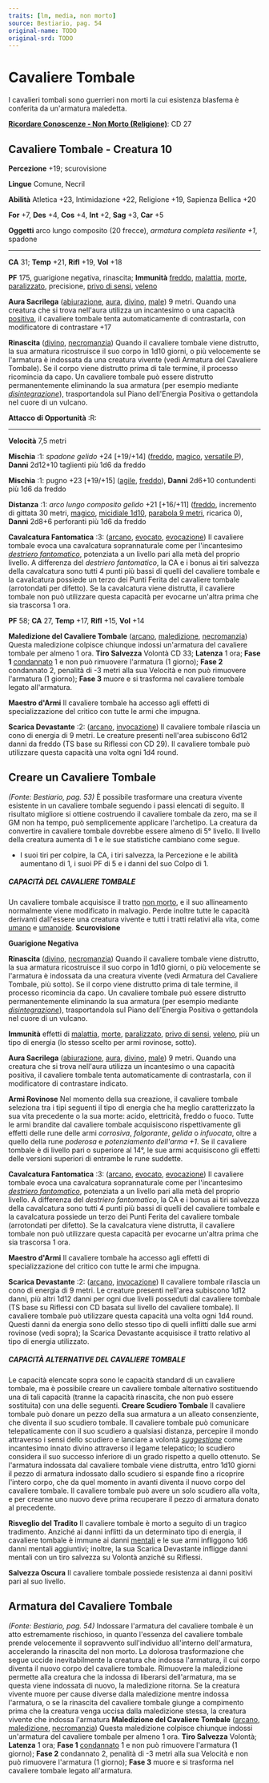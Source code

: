 ```yaml
---
traits: [lm, media, non morto]
source: Bestiario, pag. 54
original-name: TODO
original-srd: TODO
---
```


# Cavaliere Tombale

I cavalieri tombali sono guerrieri non morti la cui esistenza blasfema è
conferita da un'armatura maledetta.

**[Ricordare Conoscenze - Non Morto (Religione)](/azioni/abilita/ricordare-conoscenze)**:
CD 27

## Cavaliere Tombale - Creatura 10

**Percezione** +19; scurovisione

**Lingue** Comune, Necril

**Abilità** Atletica +23, Intimidazione +22, Religione +19, Sapienza Bellica +20

**For** +7, **Des** +4, **Cos** +4, **Int** +2, **Sag** +3, **Car** +5

**Oggetti** arco lungo composito (20 frecce), _armatura completa resiliente +1_,
spadone

---

**CA** 31; **Temp** +21, **Rifl** +19, **Vol** +18

**PF** 175, guarigione negativa, rinascita; **Immunità**
[freddo](/tratti/freddo), [malattia](/tratti/malattia), [morte](/tratti/morte),
[paralizzato](/condizioni/paralizzato), precisione,
[privo di sensi](/condizioni/privo-di-sensi), [veleno](/tratti/veleno)

**Aura Sacrilega** ([abiurazione](/tratti/abiurazione), [aura](/tratti/aura),
[divino](/tratti/divino), [male](/tratti/male)) 9 metri. Quando una creatura che
si trova nell'aura utilizza un incantesimo o una capacità
[positiva](/tratti/positivo), il cavaliere tombale tenta automaticamente di
contrastarla, con modificatore di contrastare +17

**Rinascita** ([divino](/tratti/divino), [necromanzia](/tratti/necromanzia))
Quando il cavaliere tombale viene distrutto, la sua armatura ricostruisce il suo
corpo in 1d10 giorni, o più velocemente se l'armatura è indossata da una
creatura vivente (vedi Armatura del Cavaliere Tombale). Se il corpo viene
distrutto prima di tale termine, il processo ricomincia da capo. Un cavaliere
tombale può essere distrutto permanentemente eliminando la sua armatura (per
esempio mediante _[disintegrazione](/incantesimi/disintegrazione)_),
trasportandola sul Piano dell'Energia Positiva o gettandola nel cuore di un
vulcano.

**Attacco di Opportunità** :R:

---

**Velocità** 7,5 metri

**Mischia** :1: _spadone gelido_ +24 \[+19/+14] ([freddo](/tratti/freddo),
[magico](/tratti/magico), [versatile P](/tratti/versatile)), **Danni** 2d12+10
taglienti più 1d6 da freddo

**Mischia** :1: pugno +23 \[+19/+15] ([agile](/tratti/agile),
[freddo](/tratti/freddo)), **Danni** 2d6+10 contundenti più 1d6 da freddo

**Distanza** :1: _arco lungo composito gelido_ +21 \[+16/+11]
([freddo](/tratti/freddo), incremento di gittata 30 metri,
[magico](/tratti/magico), [micidiale 1d10](/tratti/micidiale),
[parabola 9 metri](/tratti/parabola), ricarica 0), **Danni** 2d8+6 perforanti
più 1d6 da freddo

**Cavalcatura Fantomatica** :3: ([arcano](/tratti/arcano),
[evocato](/tratti/evocato), [evocazione](/tratti/evocazione)) Il cavaliere
tombale evoca una cavalcatura soprannaturale come per l'incantesimo
_[destriero fantomatico](/incantesimi/destriero-fantomatico)_, potenziata a un
livello pari alla metà del proprio livello. A differenza del _destriero
fantomatico_, la CA e i bonus ai tiri salvezza della cavalcatura sono tutti 4
punti più bassi di quelli del cavaliere tombale e la cavalcatura possiede un
terzo dei Punti Ferita del cavaliere tombale (arrotondati per difetto). Se la
cavalcatura viene distrutta, il cavaliere tombale non può utilizzare questa
capacità per evocarne un'altra prima che sia trascorsa 1 ora.

**PF** 58; **CA** 27, **Temp** +17, **Rifl** +15, **Vol** +14

**Maledizione del Cavaliere Tombale** ([arcano](/tratti/arcano),
[maledizione](/tratti/maledizione), [necromanzia](/tratti/necromanzia)) Questa
maledizione colpisce chiunque indossi un'armatura del cavaliere tombale per
almeno 1 ora. **Tiro Salvezza** Volontà CD 33; **Latenza** 1 ora; **Fase 1**
[condannato](/condizioni/condannato) 1 e non può rimuovere l'armatura (1
giorno); **Fase 2** condannato 2, penalità di -3 metri alla sua Velocità e non
può rimuovere l'armatura (1 giorno); **Fase 3** muore e si trasforma nel
cavaliere tombale legato all'armatura.

**Maestro d'Armi** Il cavaliere tombale ha accesso agli effetti di
specializzazione del critico con tutte le armi che impugna.

**Scarica Devastante** :2: ([arcano](/tratti/arcano),
[invocazione](/tratti/invocazione)) Il cavaliere tombale rilascia un cono di
energia di 9 metri. Le creature presenti nell'area subiscono 6d12 danni da
freddo (TS base su Riflessi con CD 29). Il cavaliere tombale può utilizzare
questa capacità una volta ogni 1d4 round.

## **Creare un Cavaliere Tombale**

_(Fonte: Bestiario, pag. 53)_ È possibile trasformare una creatura vivente
esistente in un cavaliere tombale seguendo i passi elencati di seguito. Il
risultato migliore si ottiene costruendo il cavaliere tombale da zero, ma se il
GM non ha tempo, può semplicemente applicare l'archetipo. La creatura da
convertire in cavaliere tombale dovrebbe essere almeno di 5° livello. Il livello
della creatura aumenta di 1 e le sue statistiche cambiano come segue.

- I suoi tiri per colpire, la CA, i tiri salvezza, la Percezione e le abilità
  aumentano di 1, i suoi PF di 5 e i danni del suo Colpo di 1.

##### CAPACITÀ DEL CAVALIERE TOMBALE

Un cavaliere tombale acquisisce il tratto [non morto](/tratti/non-morto), e il
suo allineamento normalmente viene modificato in malvagio. Perde inoltre tutte
le capacità derivanti dall'essere una creatura vivente e tutti i tratti relativi
alla vita, come [umano](/tratti/umano) e [umanoide](/tratti/umanoide).
**Scurovisione**

**Guarigione Negativa**

**Rinascita** ([divino](/tratti/divino), [necromanzia](/tratti/necromanzia))
Quando il cavaliere tombale viene distrutto, la sua armatura ricostruisce il suo
corpo in 1d10 giorni, o più velocemente se l'armatura è indossata da una
creatura vivente (vedi Armatura del Cavaliere Tombale, più sotto). Se il corpo
viene distrutto prima di tale termine, il processo ricomincia da capo. Un
cavaliere tombale può essere distrutto permanentemente eliminando la sua
armatura (per esempio mediante
_[disintegrazione](/incantesimi/disintegrazione)_), trasportandola sul Piano
dell'Energia Positiva o gettandola nel cuore di un vulcano.

**Immunità** effetti di [malattia](/tratti/malattia), [morte](/tratti/morte),
[paralizzato](/condizioni/paralizzato),
[privo di sensi](/condizioni/privo-di-sensi), [veleno](/tratti/veleno), più un
tipo di energia (lo stesso scelto per armi rovinose, sotto).

**Aura Sacrilega** ([abiurazione](/tratti/abiurazione), [aura](/tratti/aura),
[divino](/tratti/divino), [male](/tratti/male)) 9 metri. Quando una creatura che
si trova nell'aura utilizza un incantesimo o una capacità positiva, il cavaliere
tombale tenta automaticamente di contrastarla, con il modificatore di
contrastare indicato.

**Armi Rovinose** Nel momento della sua creazione, il cavaliere tombale
seleziona tra i tipi seguenti il tipo di energia che ha meglio caratterizzato la
sua vita precedente o la sua morte: acido, elettricità, freddo o fuoco. Tutte le
armi brandite dal cavaliere tombale acquisiscono rispettivamente gli effetti
delle rune delle armi _corrosiva_, _folgorante_, _gelida_ o _infuocata_, oltre a
quello della rune _poderosa_ e _potenziamento dell'arma_ _+1_. Se il cavaliere
tombale è di livello pari o superiore al 14°, le sue armi acquisiscono gli
effetti delle versioni superiori di entrambe le rune suddette.

**Cavalcatura Fantomatica** :3: ([arcano](/tratti/arcano),
[evocato](/tratti/evocato), [evocazione](/tratti/evocazione)) Il cavaliere
tombale evoca una cavalcatura soprannaturale come per l'incantesimo
_[destriero fantomatico](/incantesimi/destriero-fantomatico)_, potenziata a un
livello pari alla metà del proprio livello. A differenza del _destriero
fantomatico_, la CA e i bonus ai tiri salvezza della cavalcatura sono tutti 4
punti più bassi di quelli del cavaliere tombale e la cavalcatura possiede un
terzo dei Punti Ferita del cavaliere tombale (arrotondati per difetto). Se la
cavalcatura viene distrutta, il cavaliere tombale non può utilizzare questa
capacità per evocarne un'altra prima che sia trascorsa 1 ora.

**Maestro d'Armi** Il cavaliere tombale ha accesso agli effetti di
specializzazione del critico con tutte le armi che impugna.

**Scarica Devastante** :2: ([arcano](/tratti/arcano),
[invocazione](/tratti/invocazione)) Il cavaliere tombale rilascia un cono di
energia di 9 metri. Le creature presenti nell'area subiscono 1d12 danni, più
altri 1d12 danni per ogni due livelli posseduti dal cavaliere tombale (TS base
su Riflessi con CD basata sul livello del cavaliere tombale). Il cavaliere
tombale può utilizzare questa capacità una volta ogni 1d4 round. Questi danni da
energia sono dello stesso tipo di quelli inflitti dalle sue armi rovinose (vedi
sopra); la Scarica Devastante acquisisce il tratto relativo al tipo di energia
utilizzato.

##### CAPACITÀ ALTERNATIVE DEL CAVALIERE TOMBALE

Le capacità elencate sopra sono le capacità standard di un cavaliere tombale, ma
è possibile creare un cavaliere tombale alternativo sostituendo una di tali
capacità (tranne la capacità rinascita, che non può essere sostituita) con una
delle seguenti. **Creare Scudiero Tombale** Il cavaliere tombale può donare un
pezzo della sua armatura a un alleato consenziente, che diventa il suo scudiero
tombale. Il cavaliere tombale può comunicare telepaticamente con il suo scudiero
a qualsiasi distanza, percepire il mondo attraverso i sensi dello scudiero e
lanciare a volontà _[suggestione](/incantesimi/suggestione)_ come incantesimo
innato divino attraverso il legame telepatico; lo scudiero considera il suo
successo inferiore di un grado rispetto a quello ottenuto. Se l'armatura
indossata dal cavaliere tombale viene distrutta, entro 1d10 giorni il pezzo di
armatura indossato dallo scudiero si espande fino a ricoprire l'intero corpo,
che da quel momento in avanti diventa il nuovo corpo del cavaliere tombale. Il
cavaliere tombale può avere un solo scudiero alla volta, e per crearne uno nuovo
deve prima recuperare il pezzo di armatura donato al precedente.

**Risveglio del Tradito** Il cavaliere tombale è morto a seguito di un tragico
tradimento. Anziché ai danni inflitti da un determinato tipo di energia, il
cavaliere tombale è immune ai danni [mentali](/tratti/mentali) e le sue armi
infliggono 1d6 danni mentali aggiuntivi; inoltre, la sua Scarica Devastante
infligge danni mentali con un tiro salvezza su Volontà anziché su Riflessi.

**Salvezza Oscura** Il cavaliere tombale possiede resistenza ai danni positivi
pari al suo livello.

## **Armatura del Cavaliere Tombale**

_(Fonte: Bestiario, pag. 54)_ Indossare l'armatura del cavaliere tombale è un
atto estremamente rischioso, in quanto l'essenza del cavaliere tombale prende
velocemente il sopravvento sull'individuo all'interno dell'armatura, accelerando
la rinascita del non morto. La dolorosa trasformazione che segue uccide
inevitabilmente la creatura che indossa l'armatura, il cui corpo diventa il
nuovo corpo del cavaliere tombale. Rimuovere la maledizione permette alla
creatura che la indossa di liberarsi dell'armatura, ma se questa viene indossata
di nuovo, la maledizione ritorna. Se la creatura vivente muore per cause diverse
dalla maledizione mentre indossa l'armatura, o se la rinascita del cavaliere
tombale giunge a compimento prima che la creatura venga uccisa dalla maledizione
stessa, la creatura vivente che indossa l'armatura **Maledizione del Cavaliere
Tombale** ([arcano](/tratti/arcano), [maledizione](/tratti/maledizione),
[necromanzia](/tratti/necromanzia)) Questa maledizione colpisce chiunque indossi
un'armatura del cavaliere tombale per almeno 1 ora. **Tiro Salvezza** Volontà;
**Latenza** 1 ora; **Fase 1** [condannato](/condizioni/condannato) 1 e non può
rimuovere l'armatura (1 giorno); **Fase 2** condannato 2, penalità di -3 metri
alla sua Velocità e non può rimuovere l'armatura (1 giorno); **Fase 3** muore e
si trasforma nel cavaliere tombale legato all'armatura.

